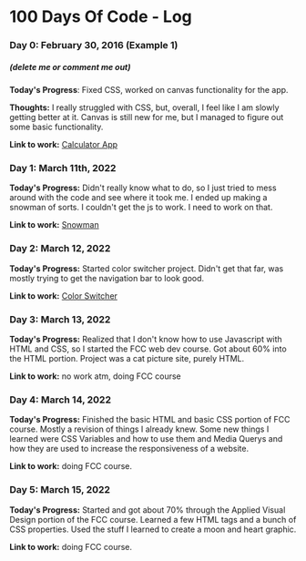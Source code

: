 # 100 Days Of Code - Log

### Day 0: February 30, 2016 (Example 1)
##### (delete me or comment me out)

**Today's Progress**: Fixed CSS, worked on canvas functionality for the app.

**Thoughts:** I really struggled with CSS, but, overall, I feel like I am slowly getting better at it. Canvas is still new for me, but I managed to figure out some basic functionality.

**Link to work:** [Calculator App](http://www.example.com)


### Day 1: March 11th, 2022

**Today's Progress:** Didn't really know what to do, so I just tried to mess around with the code and see where it took me. I ended up making a snowman of sorts. I couldn't get the js to work. I need to work on that. 

**Link to work:** [Snowman](https://github.com/c4leab/100-days-of-code/blob/master/first.html)


### Day 2: March 12, 2022

**Today's Progress:** Started color switcher project. Didn't get that far, was mostly trying to get the navigation bar to look good.

**Link to work:** [Color Switcher](https://github.com/c4leab/100-days-of-code/blob/master/cs.html)


### Day 3: March 13, 2022

**Today's Progress:** Realized that I don't know how to use Javascript with HTML and CSS, so I started the FCC web dev course. Got about 60% into the HTML portion. Project was a cat picture site, purely HTML.

**Link to work:** no work atm, doing FCC course


### Day 4: March 14, 2022

**Today's Progress:** Finished the basic HTML and basic CSS portion of FCC course. Mostly a revision of things I already knew. Some new things I learned were CSS Variables and how to use them and Media Querys and how they are used to increase the responsiveness of a website.

**Link to work:** doing FCC course.


### Day 5: March 15, 2022

**Today's Progress:** Started and got about 70% through the Applied Visual Design portion of the FCC course. Learned a few HTML tags and a bunch of CSS properties. Used the stuff I learned to create a moon and heart graphic. 

**Link to work:** doing FCC course.
